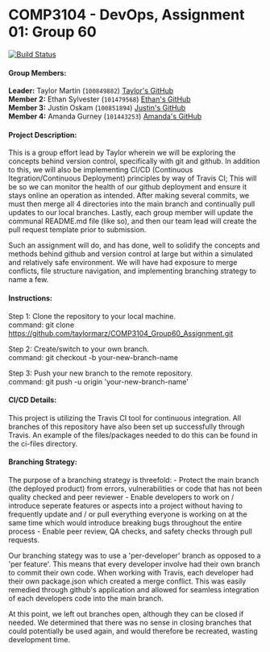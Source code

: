 # COMP3104 - DevOps, Assignment 01: Group 60

[![Build Status](https://app.travis-ci.com/taylormarz/COMP3104_Group60_Assignment.svg?token=bGad9p6xEapvxKocD54N&branch=main)](https://app.travis-ci.com/taylormarz/COMP3104_Group60_Assignment)

#### Group Members:
**Leader:** Taylor Martin (`100849882`) [Taylor's GitHub](https://github.com/taylormarz) <br>
**Member 2:** Ethan Sylvester (`101479568`) [Ethan's GitHub](https://github.com/AnEdgyVeggie) <br>
**Member 3:** Justin Oskam (`100851894`) [Justin's GitHub](https://github.com/J-Oskam) <br>
**Member 4:** Amanda Gurney (`101443253`) [Amanda's GitHub](https://github.com/TheGeneralJay) <br>

#### Project Description:
This is a group effort lead by Taylor wherein we will be exploring the concepts behind version control, specifically with git and github. In addition to this, we will also be implementing CI/CD (Continuous Itegration/Continuous Deployment) principles by way of Travis CI; This will be so we can monitor the health of our github deployment and ensure it stays online an operation as intended. After making several commits, we must then merge all 4 directories into the main branch and continually pull updates to our local branches. Lastly, each group member will update the communal README.md file (like so), and then our team lead will create the pull request template prior to submission.

Such an assignment will do, and has done, well to solidify the concepts and methods behind github and version control at large but within a simulated and relatively safe environment. We will have had exposure to merge conflicts, file structure navigation, and implementing branching strategy to name a few.

#### Instructions:
Step 1: Clone the repository to your local machine.<br>command: git clone https://github.com/taylormarz/COMP3104_Group60_Assignment.git

Step 2: Create/switch to your own branch.<br>command: git checkout -b your-new-branch-name

Step 3: Push your new branch to the remote repository.<br>command: git push -u origin 'your-new-branch-name'

#### CI/CD Details:
This project is utilizing the Travis CI tool for continuous integration.
All branches of this repository have also been set up successfully through Travis.
An example of the files/packages needed to do this can be found in the ci-files directory.

#### Branching Strategy:

The purpose of a branching strategy is threefold:
    - Protect the main branch (the deployed product) from errors, vulnerabilities or code that has not been quality checked and peer reviewer
    - Enable developers to work on / introduce seperate features or aspects into a project without having to frequently update and / or pull everything everyone is working on at the same time which would introduce breaking bugs throughout the entire process
    - Enable peer review, QA checks, and safety checks through pull requests.

Our branching stategy was to use a 'per-developer' branch as opposed to a 'per feature'. This means that every developer involve had their own branch to commit their own code. When working with Travis, each developer had their own package.json which created a merge conflict. This was easily remedied through github's application and allowed for seamless integration of each developers code into the main branch.

At this point, we left out branches open, although they can be closed if needed. We determined that there was no sense in closing branches that could potentially be used again, and would therefore be recreated, wasting development time. 
